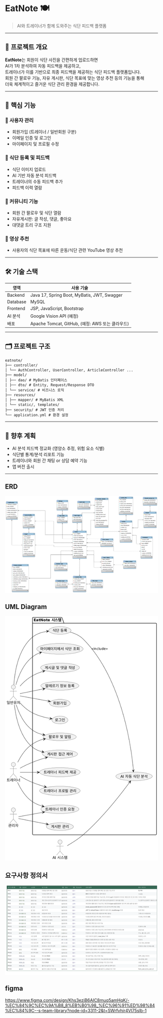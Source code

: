 # EatNote 🍽️  
> AI와 트레이너가 함께 도와주는 식단 피드백 플랫폼

---

## 📌 프로젝트 개요

**EatNote**는 회원이 식단 사진을 간편하게 업로드하면  
AI가 1차 분석하여 자동 피드백을 제공하고,  
트레이너가 이를 기반으로 최종 피드백을 제공하는 식단 피드백 플랫폼입니다.  
회원 간 팔로우 기능, 자유 게시판, 식단 목표에 맞는 영상 추천 등의 기능을 통해  
더욱 체계적이고 즐거운 식단 관리 환경을 제공합니다.

---

## 🧩 핵심 기능

### 👤 사용자 관리
- 회원가입 (트레이너 / 일반회원 구분)
- 이메일 인증 및 로그인
- 마이페이지 및 프로필 수정

### 🍱 식단 등록 및 피드백
- 식단 이미지 업로드
- AI 기반 자동 분석 피드백
- 트레이너의 수동 피드백 추가
- 피드백 이력 열람

### 🤝 커뮤니티 기능
- 회원 간 팔로우 및 식단 열람
- 자유게시판: 글 작성, 댓글, 좋아요
- 대댓글 트리 구조 지원

### 🎥 영상 추천
- 사용자의 식단 목표에 따른 운동/식단 관련 YouTube 영상 추천

---

## 🛠 기술 스택

| 영역 | 사용 기술 |
|------|-----------|
| Backend | Java 17, Spring Boot, MyBatis, JWT, Swagger |
| Database | MySQL |
| Frontend | JSP, JavaScript, Bootstrap |
| AI 분석 | Google Vision API (예정) |
| 배포 | Apache Tomcat, GitHub, (예정: AWS 또는 클라우드) |

---

## 🗂️ 프로젝트 구조
```
eatnote/
├── controller/
│ └── AuthController, UserController, ArticleController ...
├── model/
│ ├── dao/ # MyBatis 인터페이스
│ ├── dto/ # Entity, Request/Response DTO
│ └── service/ # 비즈니스 로직
├── resources/
│ ├── mapper/ # MyBatis XML
│ └── static/, templates/
├── security/ # JWT 인증 처리
└── application.yml # 환경 설정
```

---

## 🌱 향후 계획

- AI 분석 피드백 정교화 (영양소 추정, 위험 요소 식별)
- 식단별 통계/분석 리포트 기능
- 트레이너와 회원 간 채팅 or 상담 예약 기능
- 앱 버전 출시

---

## ERD
![ERD](./img/ERD.png)

## UML Diagram
![UML Diagram](./img/umlDiagram.png)

## 요구사항 정의서
![요구사항 정의서](./img/Software-Requirements-Specification.png)

## figma
https://www.figma.com/design/Khs3ezjB6AIC8muq5amHqK/-%EC%84%9C%EC%9A%B8_8%EB%B0%98_%EC%96%91%ED%98%84%EC%84%9C--s-team-library?node-id=3311-2&t=SWrfvhjr4VI75slb-1
